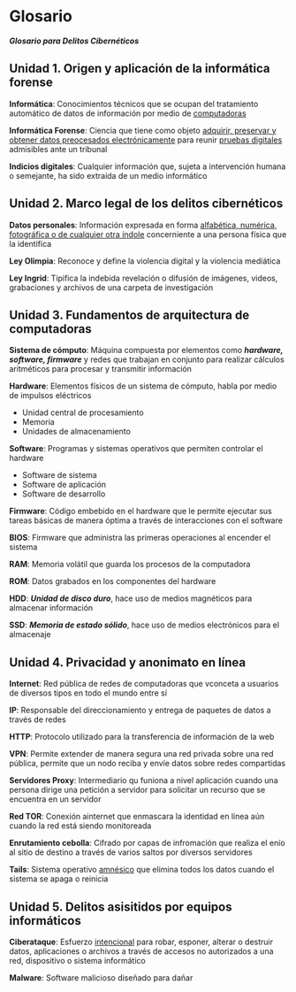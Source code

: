 # Glosario
***Glosario para Delitos Cibernéticos*** 

## Unidad 1. Origen y aplicación de la informática forense 

**Informática**: Conocimientos técnicos que se ocupan del tratamiento automático de datos de información por medio de <ins>computadoras</ins>

**Informática Forense**: Ciencia que tiene como objeto <ins>adquirir, preservar y obtener datos preocesados electrónicamente</ins> para reunir <ins>pruebas digitales</ins> admisibles ante un tribunal 

**Indicios digitales**: Cualquier información que, sujeta a intervención humana o semejante, ha sido extraída de un medio informático

## Unidad 2. Marco legal de los delitos cibernéticos

**Datos personales**: Información expresada en forma <ins>alfabética, numérica, fotográfica o de cualquier otra índole</ins> concerniente a una persona física que la identifica 

**Ley Olimpia**: Reconoce y define la violencia digital y la violencia mediática

**Ley Ingrid**: Tipifica la indebida revelación o difusión de imágenes, videos, grabaciones y archivos de una carpeta de investigación

## Unidad 3. Fundamentos de arquitectura de computadoras 

**Sistema de cómputo**: Máquina compuesta por elementos como ***hardware, software, firmware*** y redes que trabajan en conjunto para realizar cálculos aritméticos para procesar y transmitir información

**Hardware**: Elementos físicos de un sistema de cómputo, habla por medio de impulsos eléctricos
- Unidad central de procesamiento
- Memoria
- Unidades de almacenamiento

**Software**: Programas y sistemas operativos que permiten controlar el hardware
- Software de sistema
- Software de aplicación
- Software de desarrollo

**Firmware**: Código embebido en el hardware que le permite ejecutar sus tareas básicas de manera óptima a través de interacciones con el software

**BIOS**: Firmware que administra las primeras operaciones al encender el sistema

**RAM**: Memoria volátil que guarda los procesos de la computadora 

**ROM**: Datos grabados en los componentes del hardware 

**HDD**: ***Unidad de disco duro***, hace uso de medios magnéticos para almacenar información

**SSD**: ***Memoria de estado sólido***, hace uso de medios electrónicos para el almacenaje

## Unidad 4. Privacidad y anonimato en línea 

**Internet**: Red pública de redes de computadoras que vconceta a usuarios de diversos tipos en todo el mundo entre sí

**IP**: Responsable del direccionamiento y entrega de paquetes de datos a través de redes 

**HTTP**: Protocolo utilizado para la transferencia de información de la web

**VPN**: Permite extender de manera segura una red privada sobre una red pública, permite que un nodo reciba y envíe datos sobre redes compartidas 

**Servidores Proxy**: Intermediario qu funiona a nivel aplicación cuando una persona dirige una petición a servidor para solicitar un recurso que se encuentra en un servidor

**Red TOR**: Conexión ainternet que enmascara la identidad en línea aún cuando la red está siendo monitoreada 

**Enrutamiento cebolla**: Cifrado por capas de infromación que realiza el enío al sitio de destino a través de varios saltos por diversos servidores

**Tails**: Sistema operativo <ins>amnésico</ins> que elimina todos los datos cuando el sistema se apaga o reinicia

## Unidad 5. Delitos asisitidos por equipos informáticos

**Ciberataque**: Esfuerzo <ins>intencional</ins> para robar, esponer, alterar o destruir datos, aplicaciones o archivos a través de accesos no autorizados a una red, dispositivo o sistema informático

**Malware**: Software malicioso diseñado para dañar 
